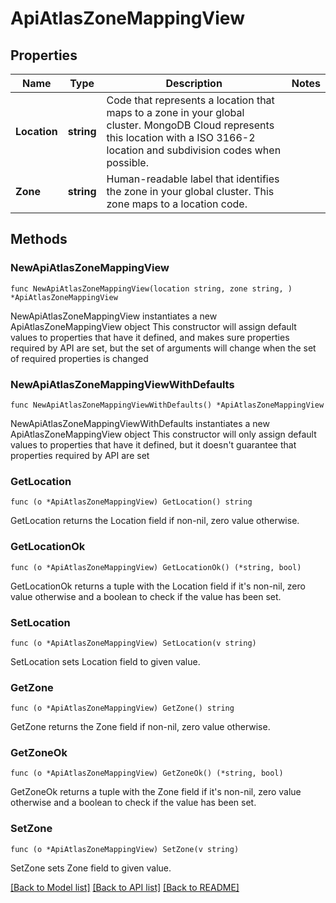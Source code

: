 # ApiAtlasZoneMappingView

## Properties

Name | Type | Description | Notes
------------ | ------------- | ------------- | -------------
**Location** | **string** | Code that represents a location that maps to a zone in your global cluster. MongoDB Cloud represents this location with a ISO 3166-2 location and subdivision codes when possible. | 
**Zone** | **string** | Human-readable label that identifies the zone in your global cluster. This zone maps to a location code. | 

## Methods

### NewApiAtlasZoneMappingView

`func NewApiAtlasZoneMappingView(location string, zone string, ) *ApiAtlasZoneMappingView`

NewApiAtlasZoneMappingView instantiates a new ApiAtlasZoneMappingView object
This constructor will assign default values to properties that have it defined,
and makes sure properties required by API are set, but the set of arguments
will change when the set of required properties is changed

### NewApiAtlasZoneMappingViewWithDefaults

`func NewApiAtlasZoneMappingViewWithDefaults() *ApiAtlasZoneMappingView`

NewApiAtlasZoneMappingViewWithDefaults instantiates a new ApiAtlasZoneMappingView object
This constructor will only assign default values to properties that have it defined,
but it doesn't guarantee that properties required by API are set

### GetLocation

`func (o *ApiAtlasZoneMappingView) GetLocation() string`

GetLocation returns the Location field if non-nil, zero value otherwise.

### GetLocationOk

`func (o *ApiAtlasZoneMappingView) GetLocationOk() (*string, bool)`

GetLocationOk returns a tuple with the Location field if it's non-nil, zero value otherwise
and a boolean to check if the value has been set.

### SetLocation

`func (o *ApiAtlasZoneMappingView) SetLocation(v string)`

SetLocation sets Location field to given value.


### GetZone

`func (o *ApiAtlasZoneMappingView) GetZone() string`

GetZone returns the Zone field if non-nil, zero value otherwise.

### GetZoneOk

`func (o *ApiAtlasZoneMappingView) GetZoneOk() (*string, bool)`

GetZoneOk returns a tuple with the Zone field if it's non-nil, zero value otherwise
and a boolean to check if the value has been set.

### SetZone

`func (o *ApiAtlasZoneMappingView) SetZone(v string)`

SetZone sets Zone field to given value.



[[Back to Model list]](../README.md#documentation-for-models) [[Back to API list]](../README.md#documentation-for-api-endpoints) [[Back to README]](../README.md)


